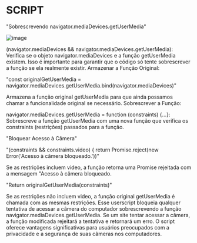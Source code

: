 # SCRIPT

"Sobrescrevendo navigator.mediaDevices.getUserMedia"

![image](https://github.com/user-attachments/assets/8fa3691d-b2cd-4776-8895-5ebb35f6b856)

(navigator.mediaDevices && navigator.mediaDevices.getUserMedia): Verifica se o objeto navigator.mediaDevices e a função getUserMedia existem. Isso é importante para garantir que o código só tente sobrescrever a função se ela realmente existir.
Armazenar a Função Original:

"const originalGetUserMedia = navigator.mediaDevices.getUserMedia.bind(navigator.mediaDevices)"

Armazena a função original getUserMedia para que ainda possamos chamar a funcionalidade original se necessário.
Sobrescrever a Função:

navigator.mediaDevices.getUserMedia = function (constraints) {...}: Sobrescreve a função getUserMedia com uma nova função que verifica os constraints (restrições) passados para a função.

"Bloquear Acesso à Câmera"

"(constraints && constraints.video) { return Promise.reject(new Error('Acesso à câmera bloqueado.'))"

Se as restrições incluem video, a função retorna uma Promise rejeitada com a mensagem "Acesso à câmera bloqueado.

"Return originalGetUserMedia(constraints)"

Se as restrições não incluem video, a função original getUserMedia é chamada com as mesmas restrições.
Esse userscript bloqueia qualquer tentativa de acessar a câmera do computador sobrescrevendo a função navigator.mediaDevices.getUserMedia. Se um site tentar acessar a câmera, a função modificada rejeitará a tentativa e retornará um erro.
O script oferece vantagens significativas para usuários preocupados com a privacidade e a segurança de suas câmeras nos computadores.
